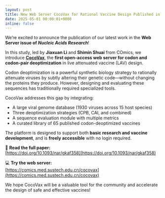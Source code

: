 ```yaml
---
layout: post
title: New Web Server CocoVax for Rational Vaccine Design Published in NAR
date: 2025-05-01 00:00:01+0000
inline: false
---
```


We’re excited to announce the publication of our latest work in the **Web Server issue of _Nucleic Acids Research_**!

In this study, led by **Jiaxuan Li** and **Shimin Shuai** from COmics, we introduce [**CocoVax**](https://comics.med.sustech.edu.cn/cocovax), the **first open-access web server for codon and codon-pair deoptimization** in live attenuated vaccine (LAV) design.

Codon deoptimization is a powerful synthetic biology strategy to rationally attenuate viruses by subtly altering their genetic code—without changing the proteins they produce. However, designing and evaluating these sequences has traditionally required specialized tools.

CocoVax addresses this gap by integrating:

- A large viral genome database (1930 viruses across 15 host species)  
- Three deoptimization strategies (CPB, CAI, and combined)  
- A sequence evaluation module with multiple metrics  
- A curated library of 65 published codon-deoptimized vaccines

The platform is designed to support both **basic research and vaccine development**, and is **freely accessible** with no login required.

📝 **Read the full paper:**  
[https://doi.org/10.1093/nar/gkaf358](https://doi.org/10.1093/nar/gkaf358)

💻 **Try the web server:**  
[https://comics.med.sustech.edu.cn/cocovax](https://comics.med.sustech.edu.cn/cocovax)

We hope CocoVax will be a valuable tool for the community and accelerate the design of safe and effective vaccines!